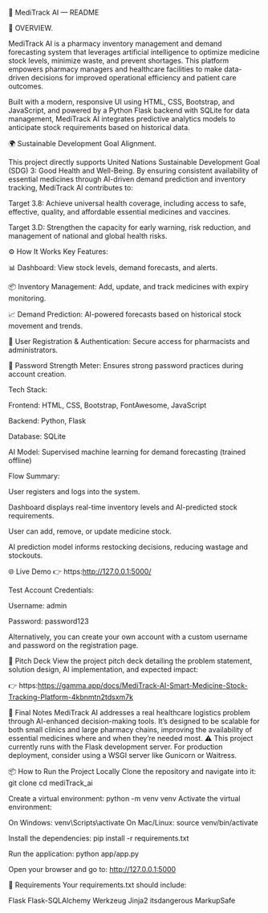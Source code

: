📖 MediTrack AI — README


📌 OVERVIEW.





MediTrack AI is a pharmacy inventory management and demand forecasting system that leverages artificial intelligence to optimize medicine stock levels, minimize waste, and prevent shortages. This platform empowers pharmacy managers and healthcare facilities to make data-driven decisions for improved operational efficiency and patient care outcomes.

Built with a modern, responsive UI using HTML, CSS, Bootstrap, and JavaScript, and powered by a Python Flask backend with SQLite for data management, MediTrack AI integrates predictive analytics models to anticipate stock requirements based on historical data.



🌍 Sustainable Development Goal Alignment.





This project directly supports United Nations Sustainable Development Goal (SDG) 3: Good Health and Well-Being.
By ensuring consistent availability of essential medicines through AI-driven demand prediction and inventory tracking, MediTrack AI contributes to:

Target 3.8: Achieve universal health coverage, including access to safe, effective, quality, and affordable essential medicines and vaccines.

Target 3.D: Strengthen the capacity for early warning, risk reduction, and management of national and global health risks.
















⚙️ How It Works
Key Features:

📊 Dashboard: View stock levels, demand forecasts, and alerts.

📦 Inventory Management: Add, update, and track medicines with expiry monitoring.

📈 Demand Prediction: AI-powered forecasts based on historical stock movement and trends.

🔐 User Registration & Authentication: Secure access for pharmacists and administrators.

📑 Password Strength Meter: Ensures strong password practices during account creation.

Tech Stack:

Frontend: HTML, CSS, Bootstrap, FontAwesome, JavaScript

Backend: Python, Flask

Database: SQLite

AI Model: Supervised machine learning for demand forecasting (trained offline)

Flow Summary:

User registers and logs into the system.

Dashboard displays real-time inventory levels and AI-predicted stock requirements.

User can add, remove, or update medicine stock.

AI prediction model informs restocking decisions, reducing wastage and stockouts.












🌐 Live Demo
👉 https:http://127.0.0.1:5000/

Test Account Credentials:

Username: admin

Password: password123

Alternatively, you can create your own account with a custom username and password on the registration page.
















📑 Pitch Deck
View the project pitch deck detailing the problem statement, solution design, AI implementation, and expected impact:










👉 https:https://gamma.app/docs/MediTrack-AI-Smart-Medicine-Stock-Tracking-Platform-4kbnmtn2tdsxm7k











📌 Final Notes
MediTrack AI addresses a real healthcare logistics problem through AI-enhanced decision-making tools. It’s designed to be scalable for both small clinics and large pharmacy chains, improving the availability of essential medicines where and when they’re needed most.
⚠️ This project currently runs with the Flask development server. For production deployment, consider using a WSGI server like Gunicorn or Waitress.












📦 How to Run the Project Locally
Clone the repository and navigate into it:
git clone <repo-url>
cd mediTrack_ai

Create a virtual environment:
python -m venv venv
Activate the virtual environment:

On Windows:
venv\Scripts\activate
On Mac/Linux:
source venv/bin/activate

Install the dependencies:
pip install -r requirements.txt

Run the application:
python app/app.py

Open your browser and go to:
http://127.0.0.1:5000

📄 Requirements
Your requirements.txt should include:

Flask
Flask-SQLAlchemy
Werkzeug
Jinja2
itsdangerous
MarkupSafe
